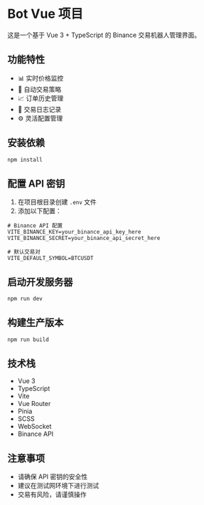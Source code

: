 # Bot Vue 项目

这是一个基于 Vue 3 + TypeScript 的 Binance 交易机器人管理界面。

## 功能特性

- 📊 实时价格监控
- 🤖 自动交易策略
- 📈 订单历史管理
- 📝 交易日志记录
- ⚙️ 灵活配置管理

## 安装依赖

```bash
npm install
```

## 配置 API 密钥

1. 在项目根目录创建 `.env` 文件
2. 添加以下配置：

```env
# Binance API 配置
VITE_BINANCE_KEY=your_binance_api_key_here
VITE_BINANCE_SECRET=your_binance_api_secret_here

# 默认交易对
VITE_DEFAULT_SYMBOL=BTCUSDT
```

## 启动开发服务器

```bash
npm run dev
```

## 构建生产版本

```bash
npm run build
```

## 技术栈

- Vue 3
- TypeScript
- Vite
- Vue Router
- Pinia
- SCSS
- WebSocket
- Binance API

## 注意事项

- 请确保 API 密钥的安全性
- 建议在测试网环境下进行测试
- 交易有风险，请谨慎操作

